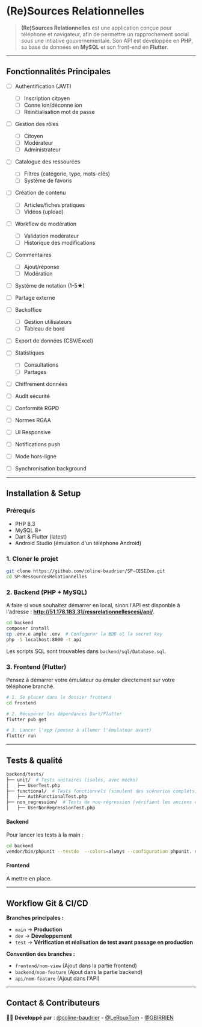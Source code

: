 # (Re)Sources Relationnelles

> **(Re)Sources Relationnelles** est une application conçue pour téléphone et navigateur, afin de permettre un rapprochement social sous une intiative gouvernementale. Son API est développée en **PHP**, sa base de données en **MySQL** et son front-end en **Flutter**.

---

## Fonctionnalités Principales

- [ ] Authentification (JWT)

  - [ ] Inscription citoyen
  - [ ] Conne ion/déconne ion
  - [ ] Réinitialisation mot de passe

- [ ] Gestion des rôles

  - [ ] Citoyen
  - [ ] Modérateur
  - [ ] Administrateur

- [ ] Catalogue des ressources

  - [ ] Filtres (catégorie, type, mots-clés)
  - [ ] Système de favoris

- [ ] Création de contenu

  - [ ] Articles/fiches pratiques
  - [ ] Vidéos (upload)

- [ ] Workflow de modération

  - [ ] Validation modérateur
  - [ ] Historique des modifications

- [ ] Commentaires

  - [ ] Ajout/réponse
  - [ ] Modération

- [ ] Système de notation (1-5★)

- [ ] Partage externe

- [ ] Backoffice

  - [ ] Gestion utilisateurs
  - [ ] Tableau de bord

- [ ] Export de données (CSV/Excel)

- [ ] Statistiques
  - [ ] Consultations
  - [ ] Partages
- [ ] Chiffrement données
- [ ] Audit sécurité
- [ ] Conformité RGPD
- [ ] Normes RGAA
- [ ] UI Responsive
- [ ] Notifications push
- [ ] Mode hors-ligne
- [ ] Synchronisation background

---

## Installation & Setup

### Prérequis

- PHP 8.3
- MySQL 8+
- Dart & Flutter (latest)
- Android Studio (émulation d'un téléphone Android)

### 1. Cloner le projet

```bash
git clone https://github.com/coline-baudrier/SP-CESIZen.git
cd SP-RessourcesRelationnelles
```

### 2. Backend (PHP + MySQL)

A faire si vous souhaitez démarrer en local, sinon l'API est disponble à l'adresse : **http://51.178.183.31/ressrelationnellescesi/api/**.

```bash
cd backend
composer install
cp .env.e ample .env  # Configurer la BDD et la secret key
php -S localhost:8000 -t api
```

Les scripts SQL sont trouvables dans `backend/sql/Database.sql`.

### 3. Frontend (Flutter)

Pensez à démarrer votre émulateur ou émuler directement sur votre téléphone branché.

```bash
# 1. Se placer dans le dossier frontend
cd frontend

# 2. Récupérer les dépendances Dart/Flutter
flutter pub get

# 3. Lancer l'app (pensez à allumer l'émulateur avant)
flutter run
```

---

## Tests & qualité

```bash
backend/tests/
├── unit/  # Tests unitaires (isolés, avec mocks)
│   ├── UserTest.php
├── functional/  # Tests fonctionnels (simulent des scénarios complets)
│   ├── AuthFunctionalTest.php
├── non_regression/  # Tests de non-régression (vérifient les anciens comportements)
│   ├── UserNonRegressionTest.php
```

#### Backend

Pour lancer les tests à la main :

```bash
cd backend
vendor/bin/phpunit --testdo  --colors=always --configuration phpunit. ml
```

#### Frontend

A mettre en place.

---

## Workflow Git & CI/CD

**Branches principales :**

- `main` → **Production**
- `dev` → **Développement**
- `test` → **Vérification et réalisation de test avant passage en production**

**Convention des branches :**

- `frontend/nom-view` (Ajout dans la partie frontend)
- `backend/nom-feature` (Ajout dans la partie backend)
- `api/nom-feature` (Ajout dans l'API)

---

## Contact & Contributeurs

👩‍💻 **Développé par** : [@coline-baudrier](https://github.com/coline-baudrier) - [@LeRouxTom](https://github.com/LeRouxTom) - [@GBIRRIEN](https://github.com/GBIRRIEN)
